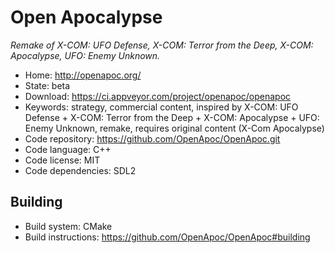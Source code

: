 # Open Apocalypse

_Remake of X-COM: UFO Defense, X-COM: Terror from the Deep, X-COM: Apocalypse, UFO: Enemy Unknown._

- Home: http://openapoc.org/
- State: beta
- Download: https://ci.appveyor.com/project/openapoc/openapoc
- Keywords: strategy, commercial content, inspired by X-COM: UFO Defense + X-COM: Terror from the Deep + X-COM: Apocalypse + UFO: Enemy Unknown, remake, requires original content (X-Com Apocalypse)
- Code repository: https://github.com/OpenApoc/OpenApoc.git
- Code language: C++
- Code license: MIT
- Code dependencies: SDL2

## Building

- Build system: CMake
- Build instructions: https://github.com/OpenApoc/OpenApoc#building
